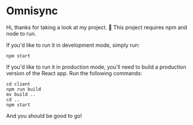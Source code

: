 # Omnisync

Hi, thanks for taking a look at my project. 👋 This project requires npm and node to run.

If you'd like to run it in development mode, simply run:

```
npm start
```

If you'd like to run it in production mode, you'll need to build a production version of the React app. Run the following commands:

```
cd client
npm run build
mv build ..
cd ..
npm start
```

And you should be good to go!

